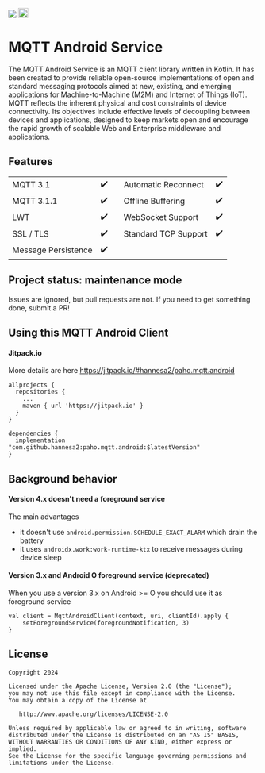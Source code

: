 [![](https://jitpack.io/v/hannesa2/paho.mqtt.android.svg)](https://jitpack.io/#hannesa2/paho.mqtt.android)
[<img src="https://api.gitsponsors.com/api/badge/img?id=72192928" height="20">](https://api.gitsponsors.com/api/badge/link?p=5Z5mJzKPRA5ePVil4buw1tTTa9JKc/9B7mkKFGdZtsrR6DHJuoEm+JLIJAo/RcXG2yDod3i6a0CwhzFvREPa7vUaK7fWu1242oU2T3dAIlKZCBmAnU3x+Q49PbDRKvvZLAO7/cwMPPf4pM5vREqrqw==)
# MQTT Android Service


The MQTT Android Service is an MQTT client library written in Kotlin.
It has been created to provide reliable open-source implementations of open and standard messaging protocols aimed at new, existing, and emerging
applications for Machine-to-Machine (M2M) and Internet of Things (IoT).
MQTT reflects the inherent physical and cost constraints of device connectivity. Its objectives include effective levels of decoupling between devices and applications, designed to keep markets open and encourage the rapid growth of scalable Web and Enterprise middleware and applications.


## Features
|                     |                    |   |                      |                    |
|---------------------|--------------------|---|----------------------|--------------------|
| MQTT 3.1            | :heavy_check_mark: |   | Automatic Reconnect  | :heavy_check_mark: |
| MQTT 3.1.1          | :heavy_check_mark: |   | Offline Buffering    | :heavy_check_mark: |
| LWT                 | :heavy_check_mark: |   | WebSocket Support    | :heavy_check_mark: |
| SSL / TLS           | :heavy_check_mark: |   | Standard TCP Support | :heavy_check_mark: |
| Message Persistence | :heavy_check_mark: |   |

## Project status: maintenance mode
Issues are ignored, but pull requests are not. If you need to get something done, submit a PR!

## Using this MQTT Android Client

#### Jitpack.io 

More details are here https://jitpack.io/#hannesa2/paho.mqtt.android

```
allprojects {
  repositories {
    ...
    maven { url 'https://jitpack.io' }
  }
}
```

```
dependencies {
  implementation "com.github.hannesa2:paho.mqtt.android:$latestVersion"
}
```
## Background behavior

#### Version 4.x doesn't need a foreground service

The main advantages
* it doesn't use `android.permission.SCHEDULE_EXACT_ALARM` which drain the battery
* it uses `androidx.work:work-runtime-ktx` to receive messages during device sleep 


#### Version 3.x and Android O foreground service (deprecated)

When you use a version 3.x on Android >= O you should use it as foreground service

```
val client = MqttAndroidClient(context, uri, clientId).apply {
    setForegroundService(foregroundNotification, 3)
}
```

## License

```
Copyright 2024

Licensed under the Apache License, Version 2.0 (the "License");
you may not use this file except in compliance with the License.
You may obtain a copy of the License at

   http://www.apache.org/licenses/LICENSE-2.0

Unless required by applicable law or agreed to in writing, software
distributed under the License is distributed on an "AS IS" BASIS,
WITHOUT WARRANTIES OR CONDITIONS OF ANY KIND, either express or implied.
See the License for the specific language governing permissions and
limitations under the License.
```

